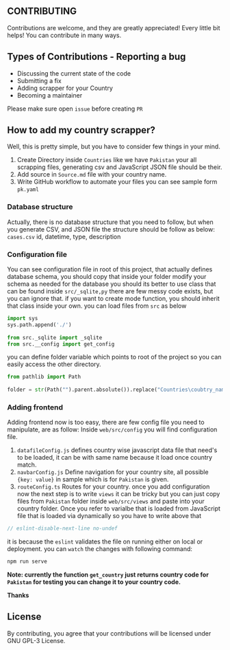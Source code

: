 
## CONTRIBUTING  
Contributions are welcome, and they are greatly appreciated! Every little bit helps! You can contribute in many ways.  
## Types of Contributions - Reporting a bug  
- Discussing the current state of the code  
- Submitting a fix  
- Adding scrapper for your Country  
- Becoming a maintainer  
  
Please make sure open `issue` before creating `PR`  
  
## How to add my country scrapper?
  Well, this is pretty simple, but you have to consider few things in your mind.
  1. Create Directory inside `Countries` like we have `Pakistan` your all scrapping files, generating csv and JavaScript JSON file should be their.
  2. Add source in `Source.md` file with your country name.
  3. Write GitHub workflow to automate your files you can see sample form `pk.yaml`
  
  
###  Database structure
Actually, there is no database structure that you need to follow, but when you generate CSV, and JSON file the structure should be follow as below:
`cases.csv`
id, datetime, type, description


### Configuration file
You can see configuration file in root of this project, that actually defines database schema, you should copy that inside your folder modify your schema as needed
for the database you should its better to use class that can be found inside `src/_sqlite,py` there are few messy code exists, but you can ignore that. if you want to create mode function, you should inherit that class inside your own.
you can load files from `src` as below
```py
import sys  
sys.path.append('./')  
   
from src._sqlite import _sqlite  
from src.__config import get_config
```
you can define folder variable which points to root of the project so you can easily access the other directory.
```py
from pathlib import Path  
  
folder = str(Path("").parent.absolute()).replace("Countries\coubtry_name_goes_here", "") + "/"```
 ```

### Adding frontend
Adding frontend now is too easy, there are few config file you need to manipulate, are as follow:
Inside `web/src/config` you will find configuration file.
1. `datafileConfig.js` defines country wise javascript data file that need's to be loaded, it can be with same name because it load once country match.
2. `navbarConfig.js` Define navigation for your country site, all possible `{key: value}` in sample which is for  `Pakistan` is given.
3. `routeConfig.ts` Routes for your country.
once you add configuration now the next step is to write `views` it can be tricky but you can just copy files from `Pakistan` folder inside `web/src/views` and paste into your country folder.
Once you refer to varialbe that is loaded from JavaScript file that is loaded via dynamically so you have to write above that
```js
// eslint-disable-next-line no-undef
```
it is because the `eslint` validates the file on running either on local or deployment.
you can 	`watch` the changes with following command:
```sh
npm run serve
```
**Note: currently the function `get_country` just returns  country code for `Pakistan` for testing you can change it to your country code.**


**Thanks**
## License  
  
By contributing, you agree that your contributions will be licensed under GNU GPL-3 License.

